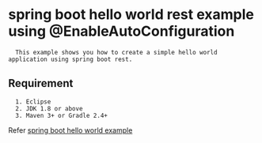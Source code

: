 # spring boot hello world rest example using @EnableAutoConfiguration
      This example shows you how to create a simple hello world application using spring boot rest.

## Requirement
      1. Eclipse
      2. JDK 1.8 or above
      3. Maven 3+ or Gradle 2.4+

Refer [spring boot hello world example](http://candidjava.com/tutorial/spring-getting-started-example-spring-boot-hello-world-example/ "spring boot hello world example in eclipse")


